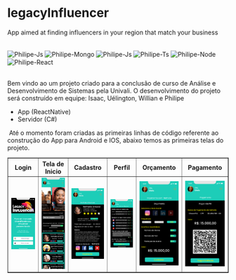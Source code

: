 # legacyInfluencer
App aimed at finding influencers in your region that match your business

<div style="display: inline_block"><br>
  <img align="center" alt="Philipe-Js" height="50" width="50" src="https://cdn.jsdelivr.net/gh/devicons/devicon/icons/c/c-original.svg">
  <img align="center" alt="Philipe-Mongo" height="50" width="50" src="https://cdn.jsdelivr.net/gh/devicons/devicon/icons/mongodb/mongodb-original.svg">
  <img align="center" alt="Philipe-Js" height="50" width="50" src="https://cdn.jsdelivr.net/gh/devicons/devicon/icons/javascript/javascript-original.svg">
<img align="center" alt="Philipe-Ts" height="50" width="50" src="https://cdn.jsdelivr.net/gh/devicons/devicon/icons/typescript/typescript-original.svg">
<img align="center" alt="Philipe-Node" height="50" width="50" src="https://cdn.jsdelivr.net/gh/devicons/devicon/icons/nodejs/nodejs-original.svg">  
<img align="center" alt="Philipe-React" height="50" width="50" src="https://cdn.jsdelivr.net/gh/devicons/devicon/icons/react/react-original.svg">
  
</div>

<br />

Bem vindo ao um projeto criado para a conclusão de curso de Análise e Desenvolvimento de Sistemas pela Univali. O desenvolvimento do projeto será construído em equipe: Isaac, Uélington, Willian e Philipe

* App (ReactNative)
* Servidor (C#)

​	Até o momento foram criadas as primeiras linhas de código referente ao construção do App para Android e IOS, abaixo temos as primeiras telas do projeto.

<table border="1">
    <thead>
    	<tr>
        	<th>Login</th>
          <th>Tela de Inicio</th>
          <th>Cadastro</th>
          <th>Perfil</th>
          <th>Orçamento</th>
          <th>Pagamento</th>
        </tr>
    </thead>
    <tbody>
    	<tr>
        	<td align="center"><img width="220" src="assets/inicio.png" alt="Tela de Login do App" /></td>
          <td align="center"><img width="220" src="assets/Home.png" alt="Tela de Inicio do App" /></td>
          <td align="center"><img width="200" src="assets/Cadastro.png" alt="Tela de Inicio do App" /></td>
          <td align="center"><img width="200" src="assets/perfil.png" alt="Tela de Inicio do App" /></td>
          <td align="center"><img width="220" src="assets/orcamento.png" alt="Tela de Inicio do App" /></td>
          <td align="center"><img width="220" src="assets/Pagamento.png" alt="Tela de Inicio do App" /></td>
        </tr>
    </tbody>
</table>
